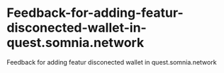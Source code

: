 # Feedback-for-adding-featur-disconected-wallet-in-quest.somnia.network
Feedback for adding featur disconected wallet in quest.somnia.network
